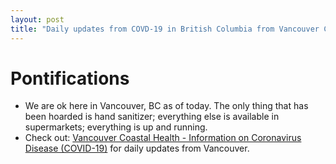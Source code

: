 ```yaml
---
layout: post
title: "Daily updates from COVD-19 in British Columbia from Vancouver Coastal Health"
---
```


# Pontifications

* We are ok here in Vancouver, BC as of today. The only thing that has been hoarded is hand sanitizer; everything else is available in supermarkets; everything is up and running.
* Check out: [Vancouver Coastal Health - Information on Coronavirus Disease (COVID-19)](http://www.vch.ca/about-us/news/vancouver-coastal-health-statement-on-coronavirus)  for daily updates from Vancouver.                               


